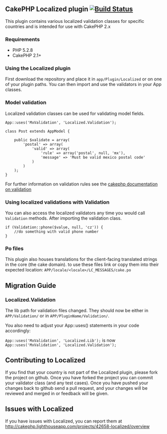 ## CakePHP Localized plugin [![Build Status](https://secure.travis-ci.org/cakephp/localized.png?branch=master)](http://travis-ci.org/cakephp/localized)

This plugin contains various localized validation classes for specific countries and is intended for use with CakePHP 2.x

### Requirements

* PHP 5.2.8
* CakePHP 2.1+

### Using the Localized plugin

First download the repository and place it in `app/Plugin/Localized` or on one of your plugin paths. You can then import and use the validators in your App classes.

### Model validation

Localized validation classes can be used for validating model fields.

	App::uses('MxValidation', 'Localized.Validation');

	class Post extends AppModel {

		public $validate = array(
			'postal' => array(
				'valid' => array(
					'rule' => array('postal', null, 'mx'),
					'message' => 'Must be valid mexico postal code'
				)
			)
		);
	}

For further information on validation rules see the [cakephp documentation on validation](http://book.cakephp.org/2.0/en/models/data-validation.html)

### Using localized validations with Validation

You can also access the localized validators any time you would call `Validation` methods. After importing the validation class.

	if (Validation::phone($value, null, 'cz')) {
		//do something with valid phone number
	}

### Po files

This plugin also houses translations for the client-facing translated strings in the core (the cake domain). to use these files link or copy them
into their expected location: `APP/locale/<locale>/LC_MESSAGES/cake.po`

## Migration Guide

### Localized.Validation
The lib path for validation files changed. They should now be either in `APP/Validation/` or in `APP/PluginName/Validation/`.

You also need to adjust your App::uses() statements in your code accordingly:

`App::uses('MxValidation', 'Localized.Lib');` is now `App::uses('MxValidation', 'Localized.Validation');`

## Contributing to Localized

If you find that your country is not part of the Localized plugin, please fork the project on github.  Once you have forked the project you can commit your validator class (and any test cases).  Once you have pushed your changes back to github send a pull request, and your changes will be reviewed and merged in or feedback will be given.

## Issues with Localized

If you have issues with Localized, you can report them at http://cakephp.lighthouseapp.com/projects/42658-localized/overview